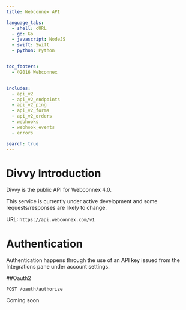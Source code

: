 ```yaml
---
title: Webconnex API

language_tabs:
  - shell: cURL
  - go: Go
  - javascript: NodeJS
  - swift: Swift
  - python: Python


toc_footers:
  - ©2016 Webconnex


includes:
  - api_v2
  - api_v2_endpoints
  - api_v2_ping
  - api_v2_forms
  - api_v2_orders
  - webhooks
  - webhook_events
  - errors

search: true
---
```


# Divvy Introduction

Divvy is the public API for Webconnex 4.0.

This service is currently under active development and some requests/responses are likely to change.

URL: `https://api.webconnex.com/v1`

# Authentication

Authentication happens through the use of an API key issued from the Integrations pane under account settings.


##Oauth2

`POST /oauth/authorize`

<aside class="notice">Coming soon</aside>
